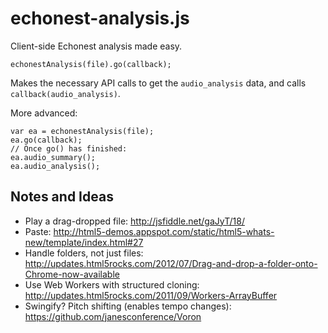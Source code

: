# echonest-analysis.js

Client-side Echonest analysis made easy.

    echonestAnalysis(file).go(callback);

Makes the necessary API calls to get the `audio_analysis` data, and calls `callback(audio_analysis)`.

More advanced:

    var ea = echonestAnalysis(file);
    ea.go(callback);
    // Once go() has finished:
    ea.audio_summary();
    ea.audio_analysis();

## Notes and Ideas

- Play a drag-dropped file: http://jsfiddle.net/gaJyT/18/
- Paste: http://html5-demos.appspot.com/static/html5-whats-new/template/index.html#27
- Handle folders, not just files: http://updates.html5rocks.com/2012/07/Drag-and-drop-a-folder-onto-Chrome-now-available
- Use Web Workers with structured cloning: http://updates.html5rocks.com/2011/09/Workers-ArrayBuffer
- Swingify? Pitch shifting (enables tempo changes): https://github.com/janesconference/Voron